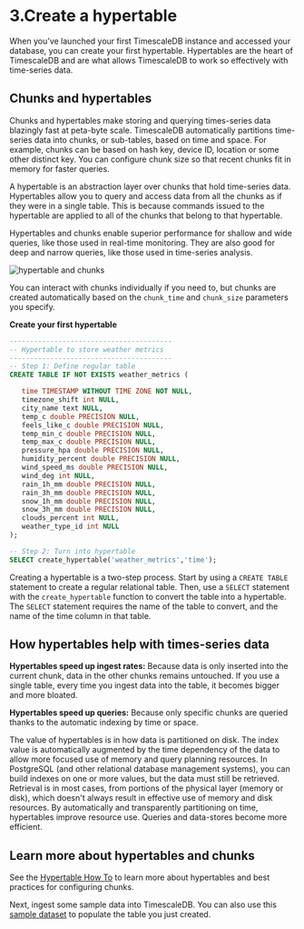 # 3.Create a hypertable
When you've launched your first TimescaleDB instance and accessed your database,
you can create your first hypertable. Hypertables are the heart of TimescaleDB
and are what allows TimescaleDB to work so effectively with time-series data.

## Chunks and hypertables
Chunks and hypertables make storing and querying times-series data blazingly
fast at peta-byte scale. TimescaleDB automatically partitions time-series data
into chunks, or sub-tables, based on time and space. For example, chunks can be
based on hash key, device ID, location or some other distinct key. You can
configure chunk size so that recent chunks fit in memory for faster queries.

A hypertable is an abstraction layer over chunks that hold time-series data.
Hypertables allow you to query and access data from all the chunks as if they
were in a single table. This is because commands issued to the hypertable are
applied to all of the chunks that belong to that hypertable.

Hypertables and chunks enable superior performance for shallow and wide queries,
like those used in real-time monitoring. They are also good for deep and narrow
queries, like those used in time-series analysis.

<img class="main-content__illustration" src="https://assets.iobeam.com/images/docs/illustration-hypertable-chunk.png" alt="hypertable and chunks"/>

You can interact with chunks individually if you need to, but chunks are created
automatically based on the `chunk_time` and `chunk_size` parameters you specify.

**Create your first hypertable**

```sql
----------------------------------------
-- Hypertable to store weather metrics
----------------------------------------
-- Step 1: Define regular table
CREATE TABLE IF NOT EXISTS weather_metrics (

   time TIMESTAMP WITHOUT TIME ZONE NOT NULL,
   timezone_shift int NULL,
   city_name text NULL,
   temp_c double PRECISION NULL,
   feels_like_c double PRECISION NULL,
   temp_min_c double PRECISION NULL,
   temp_max_c double PRECISION NULL,
   pressure_hpa double PRECISION NULL,
   humidity_percent double PRECISION NULL,
   wind_speed_ms double PRECISION NULL,
   wind_deg int NULL,
   rain_1h_mm double PRECISION NULL,
   rain_3h_mm double PRECISION NULL,
   snow_1h_mm double PRECISION NULL,
   snow_3h_mm double PRECISION NULL,
   clouds_percent int NULL,
   weather_type_id int NULL
);

-- Step 2: Turn into hypertable
SELECT create_hypertable('weather_metrics','time');
```

Creating a hypertable is a two-step process. Start by using a `CREATE TABLE`
statement to create a regular relational table. Then, use a `SELECT`
statement with the `create_hypertable` function to convert the table into a
hypertable. The `SELECT` statement requires the name of the table to convert,
and the name of the time column in that table.

## How hypertables help with times-series data
**Hypertables speed up ingest rates:** Because data is only inserted into
the current chunk, data in the other chunks remains untouched. If you use a
single table, every time you ingest data into the table, it becomes bigger and
more bloated.

**Hypertables speed up queries:** Because only specific chunks are queried
thanks to the automatic indexing by time or space.

The value of hypertables is in how data is partitioned on disk. The index value
is automatically augmented by the time dependency of the data to allow more
focused use of memory and query planning resources. In PostgreSQL (and other
relational database management systems), you can build indexes on one or more
values, but the data must still be retrieved. Retrieval is in most cases, from
portions of the physical layer (memory or disk), which doesn't always result in
effective use of memory and disk resources. By automatically and transparently
partitioning on time, hypertables improve resource use. Queries and
data-stores become more efficient.

## Learn more about hypertables and chunks
See the [Hypertable How To](/how-to-guides/hypertables) to learn more about
hypertables and best practices for configuring chunks.

Next, ingest some sample data into TimescaleDB. You can also use this 
[sample dataset](/getting-started/add-data/#accessing-the-dataset) to 
populate the table you just created. 
